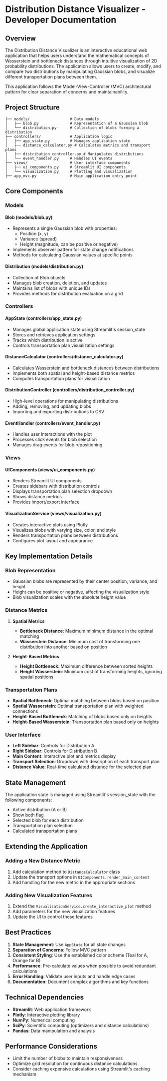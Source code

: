 # Distribution Distance Visualizer - Developer Documentation

## Overview

The Distribution Distance Visualizer is an interactive educational web application that helps users understand the mathematical concepts of Wasserstein and bottleneck distances through intuitive visualization of 2D probability distributions. The application allows users to create, modify, and compare two distributions by manipulating Gaussian blobs, and visualize different transportation plans between them.

This application follows the Model-View-Controller (MVC) architectural pattern for clear separation of concerns and maintainability.

## Project Structure

```
├── models/                  # Data models
│   ├── blob.py              # Representation of a Gaussian blob
│   └── distribution.py      # Collection of blobs forming a distribution
├── controllers/             # Application logic
│   ├── app_state.py         # Manages application state
│   ├── distance_calculator.py # Calculates metrics and transport plans
│   ├── distribution_controller.py # Manipulates distributions
│   └── event_handler.py     # Handles UI events
├── views/                   # User interface components
│   ├── ui_components.py     # Streamlit UI components
│   └── visualization.py     # Plotting and visualization
├── app_mvc.py               # Main application entry point
```

## Core Components

### Models

#### Blob (models/blob.py)
- Represents a single Gaussian blob with properties:
  - Position (x, y)
  - Variance (spread)
  - Height (magnitude, can be positive or negative)
- Implements observer pattern for state change notifications
- Methods for calculating Gaussian values at specific points

#### Distribution (models/distribution.py)
- Collection of Blob objects
- Manages blob creation, deletion, and updates
- Maintains list of blobs with unique IDs
- Provides methods for distribution evaluation on a grid

### Controllers

#### AppState (controllers/app_state.py)
- Manages global application state using Streamlit's session_state
- Stores and retrieves application settings
- Tracks which distribution is active
- Controls transportation plan visualization settings

#### DistanceCalculator (controllers/distance_calculator.py)
- Calculates Wasserstein and bottleneck distances between distributions
- Implements both spatial and height-based distance metrics
- Computes transportation plans for visualization

#### DistributionController (controllers/distribution_controller.py)
- High-level operations for manipulating distributions
- Adding, removing, and updating blobs
- Importing and exporting distributions to CSV

#### EventHandler (controllers/event_handler.py)
- Handles user interactions with the plot
- Processes click events for blob selection
- Manages drag events for blob repositioning

### Views

#### UIComponents (views/ui_components.py)
- Renders Streamlit UI components
- Creates sidebars with distribution controls
- Displays transportation plan selection dropdown
- Shows distance metrics
- Provides import/export interface

#### VisualizationService (views/visualization.py)
- Creates interactive plots using Plotly
- Visualizes blobs with varying size, color, and style
- Renders transportation plans between distributions
- Configures plot layout and appearance

## Key Implementation Details

### Blob Representation
- Gaussian blobs are represented by their center position, variance, and height
- Height can be positive or negative, affecting the visualization style
- Blob visualization scales with the absolute height value

### Distance Metrics
1. **Spatial Metrics**
   - **Bottleneck Distance**: Maximum minimum distance in the optimal matching
   - **Wasserstein Distance**: Minimum cost of transforming one distribution into another based on position

2. **Height-Based Metrics**
   - **Height Bottleneck**: Maximum difference between sorted heights
   - **Height Wasserstein**: Minimum cost of transforming heights, ignoring spatial positions

### Transportation Plans
- **Spatial Bottleneck**: Optimal matching between blobs based on position
- **Spatial Wasserstein**: Optimal transportation plan with weighted connections
- **Height-Based Bottleneck**: Matching of blobs based only on heights
- **Height-Based Wasserstein**: Transportation plan based only on heights

### User Interface
- **Left Sidebar**: Controls for Distribution A
- **Right Sidebar**: Controls for Distribution B
- **Main Content**: Interactive plot and metrics display
- **Transport Selection**: Dropdown with description of each transport plan
- **Distance Value**: Real-time calculated distance for the selected plan

## State Management

The application state is managed using Streamlit's session_state with the following components:
- Active distribution (A or B)
- Show both flag
- Selected blob for each distribution
- Transportation plan selection
- Calculated transportation plans

## Extending the Application

### Adding a New Distance Metric
1. Add calculation method to `DistanceCalculator` class
2. Update the transport options in `UIComponents.render_main_content`
3. Add handling for the new metric in the appropriate sections

### Adding New Visualization Features
1. Extend the `VisualizationService.create_interactive_plot` method
2. Add parameters for the new visualization features
3. Update the UI to control these features

## Best Practices

1. **State Management**: Use `AppState` for all state changes
2. **Separation of Concerns**: Follow MVC pattern
3. **Consistent Styling**: Use the established color scheme (Teal for A, Orange for B)
4. **Performance**: Pre-calculate values when possible to avoid redundant calculations
5. **Error Handling**: Validate user inputs and handle edge cases
6. **Documentation**: Document complex algorithms and key functions

## Technical Dependencies

- **Streamlit**: Web application framework
- **Plotly**: Interactive plotting library
- **NumPy**: Numerical computing
- **SciPy**: Scientific computing (optimizers and distance calculations)
- **Pandas**: Data manipulation and analysis

## Performance Considerations

- Limit the number of blobs to maintain responsiveness
- Optimize grid resolution for continuous distance calculations
- Consider caching expensive calculations using Streamlit's caching mechanism